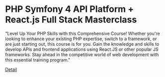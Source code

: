 # PHP Symfony 4 API Platform + React.js Full Stack Masterclass

"Level Up Your PHP Skills with this Comprehensive Course! Whether you're looking to enhance your existing PHP expertise, switch to a framework, or are just starting out, this course is for you. Gain the knowledge and skills to develop APIs and frontend applications using React.JS or other popular JS frameworks. Stay ahead in the competitive world of web development with this essential training program." 

[Detail](https://eduitfree.com/courses/php-symfony-4-api-platform-react-js-full-stack-masterclass)